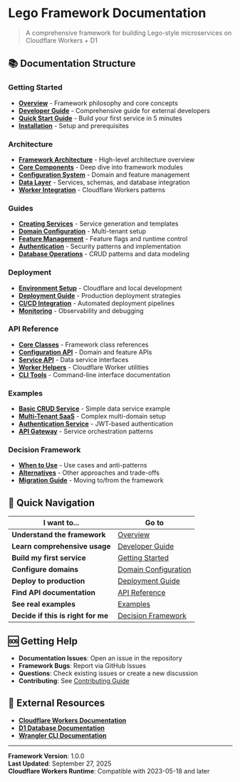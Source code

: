 # Lego Framework Documentation

> A comprehensive framework for building Lego-style microservices on Cloudflare Workers + D1

## 📚 Documentation Structure

### **Getting Started**
- **[Overview](./overview.md)** - Framework philosophy and core concepts
- **[Developer Guide](./guides/developer-guide.md)** - Comprehensive guide for external developers
- **[Quick Start Guide](./guides/getting-started.md)** - Build your first service in 5 minutes
- **[Installation](./guides/installation.md)** - Setup and prerequisites

### **Architecture**
- **[Framework Architecture](./architecture/README.md)** - High-level architecture overview
- **[Core Components](./architecture/components.md)** - Deep dive into framework modules
- **[Configuration System](./architecture/configuration.md)** - Domain and feature management
- **[Data Layer](./architecture/data-layer.md)** - Services, schemas, and database integration
- **[Worker Integration](./architecture/worker-integration.md)** - Cloudflare Workers patterns

### **Guides**
- **[Creating Services](./guides/creating-services.md)** - Service generation and templates
- **[Domain Configuration](./guides/domain-configuration.md)** - Multi-tenant setup
- **[Feature Management](./guides/feature-flags.md)** - Feature flags and runtime control
- **[Authentication](./guides/authentication.md)** - Security patterns and implementation
- **[Database Operations](./guides/database-operations.md)** - CRUD patterns and data modeling

### **Deployment**
- **[Environment Setup](./deployment/environment-setup.md)** - Cloudflare and local development
- **[Deployment Guide](./deployment/deployment-guide.md)** - Production deployment strategies
- **[CI/CD Integration](./deployment/ci-cd.md)** - Automated deployment pipelines
- **[Monitoring](./deployment/monitoring.md)** - Observability and debugging

### **API Reference**
- **[Core Classes](./api/core-classes.md)** - Framework class references
- **[Configuration API](./api/configuration.md)** - Domain and feature APIs
- **[Service API](./api/services.md)** - Data service interfaces
- **[Worker Helpers](./api/worker-helpers.md)** - Cloudflare Worker utilities
- **[CLI Tools](./api/cli-tools.md)** - Command-line interface documentation

### **Examples**
- **[Basic CRUD Service](./examples/basic-crud.md)** - Simple data service example
- **[Multi-Tenant SaaS](./examples/multi-tenant-saas.md)** - Complex multi-domain setup
- **[Authentication Service](./examples/auth-service.md)** - JWT-based authentication
- **[API Gateway](./examples/api-gateway.md)** - Service orchestration patterns

### **Decision Framework**
- **[When to Use](./decision-framework.md)** - Use cases and anti-patterns
- **[Alternatives](./alternatives.md)** - Other approaches and trade-offs
- **[Migration Guide](./migration-guide.md)** - Moving to/from the framework

## 🚀 Quick Navigation

| I want to... | Go to |
|--------------|--------|
| **Understand the framework** | [Overview](./overview.md) |
| **Learn comprehensive usage** | [Developer Guide](./guides/developer-guide.md) |
| **Build my first service** | [Getting Started](./guides/getting-started.md) |
| **Configure domains** | [Domain Configuration](./guides/domain-configuration.md) |
| **Deploy to production** | [Deployment Guide](./deployment/deployment-guide.md) |
| **Find API documentation** | [API Reference](./api/README.md) |
| **See real examples** | [Examples](./examples/README.md) |
| **Decide if this is right for me** | [Decision Framework](./decision-framework.md) |

## 🆘 Getting Help

- **Documentation Issues**: Open an issue in the repository
- **Framework Bugs**: Report via GitHub Issues
- **Questions**: Check existing issues or create a new discussion
- **Contributing**: See [Contributing Guide](../CONTRIBUTING.md)

## 🔗 External Resources

- **[Cloudflare Workers Documentation](https://developers.cloudflare.com/workers/)**
- **[D1 Database Documentation](https://developers.cloudflare.com/d1/)**
- **[Wrangler CLI Documentation](https://developers.cloudflare.com/workers/wrangler/)**

---

**Framework Version**: 1.0.0  
**Last Updated**: September 27, 2025  
**Cloudflare Workers Runtime**: Compatible with 2023-05-18 and later